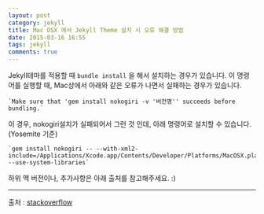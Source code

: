 ```yaml
---
layout: post
category: jekyll
title: Mac OSX 에서 Jekyll Theme 설치 시 오류 해결 방법
date: 2015-03-16 16:55
tags: jekyll
comments: true
---
```



Jekyll테마를 적용할 때 `bundle install` 을 해서 설치하는 경우가 있습니다. 이 명령어를 실행할 때, Mac상에서 아래와 같은 오류가 나면서 실패하는 경우가 있습니다.  
  

	`Make sure that 'gem install nokogiri -v '버전명'' succeeds before bundling.`

이 경우, nokogiri설치가 실패되어서 그런 것 인데, 아래 명령어로 설치할 수 있습니다. (Yosemite 기준)

	`gem install nokogiri -- --with-xml2-include=/Applications/Xcode.app/Contents/Developer/Platforms/MacOSX.platform/Developer/SDKs/MacOSX10.10.sdk/usr/include/libxml2 --use-system-libraries`


하위 맥 버전이나, 추가사항은 아래 출처를 참고해주세요. :)

***
출처 : [stackoverflow]("http://stackoverflow.com/questions/19643153/error-to-install-nokogiri-on-osx-10-9-maverick")
